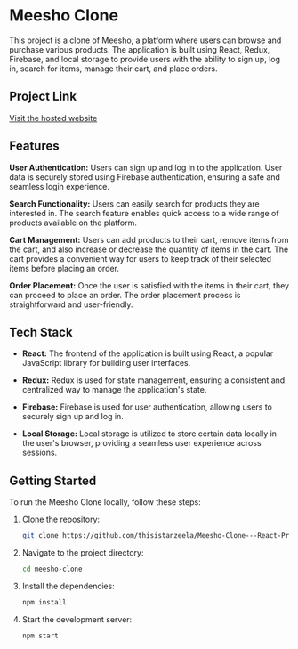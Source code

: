 # Meesho Clone

This project is a clone of Meesho, a platform where users can browse and purchase various products. The application is built using React, Redux, Firebase, and local storage to provide users with the ability to sign up, log in, search for items, manage their cart, and place orders.

## Project Link
[Visit the hosted website](https://meesho-clone-g08s.onrender.com/)

## Features

**User Authentication:** Users can sign up and log in to the application. User data is securely stored using Firebase authentication, ensuring a safe and seamless login experience.

**Search Functionality:** Users can easily search for products they are interested in. The search feature enables quick access to a wide range of products available on the platform.

**Cart Management:** Users can add products to their cart, remove items from the cart, and also increase or decrease the quantity of items in the cart. The cart provides a convenient way for users to keep track of their selected items before placing an order.

**Order Placement:** Once the user is satisfied with the items in their cart, they can proceed to place an order. The order placement process is straightforward and user-friendly.

## Tech Stack

- **React:** The frontend of the application is built using React, a popular JavaScript library for building user interfaces.

- **Redux:** Redux is used for state management, ensuring a consistent and centralized way to manage the application's state.

- **Firebase:** Firebase is used for user authentication, allowing users to securely sign up and log in.

- **Local Storage:** Local storage is utilized to store certain data locally in the user's browser, providing a seamless user experience across sessions.

## Getting Started

To run the Meesho Clone locally, follow these steps:

1. Clone the repository:
   ```bash
   git clone https://github.com/thisistanzeela/Meesho-Clone---React-Project---nwb0kuo1kc79.git

2. Navigate to the project directory:
   ```bash
   cd meesho-clone

3. Install the dependencies:
   ```bash
   npm install
   
4. Start the development server:
   ```bash
   npm start


